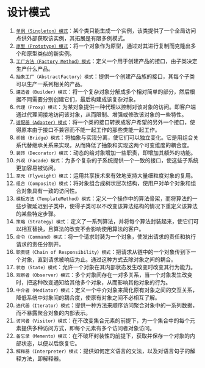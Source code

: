 # 设计模式

1. [`单例（Singleton）模式`](Singleton.MD)：某个类只能生成一个实例，该类提供了一个全局访问点供外部获取该实例，其拓展是有限多例模式。
2. [`原型（Prototype）模式`](Prototype.MD)：将一个对象作为原型，通过对其进行复制而克隆出多个和原型类似的新实例。
3. [`工厂方法（Factory Method）模式`](Factory.MD)：定义一个用于创建产品的接口，由子类决定生产什么产品。
4. `抽象工厂（AbstractFactory）模式`：提供一个创建产品族的接口，其每个子类可以生产一系列相关的产品。
5. `建造者（Builder）模式`：将一个复杂对象分解成多个相对简单的部分，然后根据不同需要分别创建它们，最后构建成该复杂对象。
6. `代理（Proxy）模式`：为某对象提供一种代理以控制对该对象的访问。即客户端通过代理间接地访问该对象，从而限制、增强或修改该对象的一些特性。
7. [`适配器（Adapter）模式`](Adapter.MD)：将一个类的接口转换成客户希望的另外一个接口，使得原本由于接口不兼容而不能一起工作的那些类能一起工作。
8. `桥接（Bridge）模式`：将抽象与实现分离，使它们可以独立变化。它是用组合关系代替继承关系来实现，从而降低了抽象和实现这两个可变维度的耦合度。
9. `装饰（Decorator）模式`：动态的给对象增加一些职责，即增加其额外的功能。
10. `外观（Facade）模式`：为多个复杂的子系统提供一个一致的接口，使这些子系统更加容易被访问。
11. `享元（Flyweight）模式`：运用共享技术来有效地支持大量细粒度对象的复用。
12. `组合（Composite）模式`：将对象组合成树状层次结构，使用户对单个对象和组合对象具有一致的访问性。
13. `模板方法（TemplateMethod）模式`：定义一个操作中的算法骨架，而将算法的一些步骤延迟到子类中，使得子类可以不改变该算法结构的情况下重定义该算法的某些特定步骤。
14. `策略（Strategy）模式`：定义了一系列算法，并将每个算法封装起来，使它们可以相互替换，且算法的改变不会影响使用算法的客户。
15. `命令（Command）模式`：将一个请求封装为一个对象，使发出请求的责任和执行请求的责任分割开。
16. `职责链（Chain of Responsibility）模式`：把请求从链中的一个对象传到下一个对象，直到请求被响应为止。通过这种方式去除对象之间的耦合。
17. `状态（State）模式`：允许一个对象在其内部状态发生改变时改变其行为能力。
18. `观察者（Observer）模式`：多个对象间存在一对多关系，当一个对象发生改变时，把这种改变通知给其他多个对象，从而影响其他对象的行为。
19. `中介者（Mediator）模式`：定义一个中介对象来简化原有对象之间的交互关系，降低系统中对象间的耦合度，使原有对象之间不必相互了解。
20. `迭代器（Iterator）模式`：提供一种方法来顺序访问聚合对象中的一系列数据，而不暴露聚合对象的内部表示。
21. `访问者（Visitor）模式`：在不改变集合元素的前提下，为一个集合中的每个元素提供多种访问方式，即每个元素有多个访问者对象访问。
22. `备忘录（Memento）模式`：在不破坏封装性的前提下，获取并保存一个对象的内部状态，以便以后恢复它。
23. `解释器（Interpreter）模式`：提供如何定义语言的文法，以及对语言句子的解释方法，即解释器。
